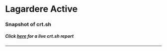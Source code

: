 # Lagardere Active
### Snapshot of crt.sh
##### Click [here](https://crt.sh/?q=120A6CEA4A5928EA63A9AB7AD794F7645F7DD9E66325AA5A80732B2FC88C712A) for a live crt.sh report

---
